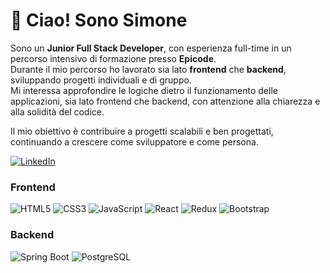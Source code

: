 # 👋 Ciao! Sono Simone

Sono un **Junior Full Stack Developer**, con esperienza full-time in un percorso intensivo di formazione presso **Epicode**.  
Durante il mio percorso ho lavorato sia lato **frontend** che **backend**, sviluppando progetti individuali e di gruppo.  
Mi interessa approfondire le logiche dietro il funzionamento delle applicazioni, sia lato frontend che backend, con attenzione alla chiarezza e alla solidità del codice.

Il mio obiettivo è contribuire a progetti scalabili e ben progettati, continuando a crescere come sviluppatore e come persona.

[![LinkedIn](https://img.shields.io/badge/-LinkedIn-0077B5?style=flat-square&logo=linkedin&logoColor=white)](https://www.linkedin.com/in/simone-digiorgio/)

### Frontend

![HTML5](https://img.shields.io/badge/-HTML5-E34F26?style=flat-square&logo=html5&logoColor=white)
![CSS3](https://img.shields.io/badge/-CSS3-1572B6?style=flat-square&logo=css3)
![JavaScript](https://img.shields.io/badge/-JavaScript-F7DF1E?style=flat-square&logo=javascript&logoColor=black)
![React](https://img.shields.io/badge/-React-61DAFB?style=flat-square&logo=react&logoColor=black)
![Redux](https://img.shields.io/badge/-Redux-764ABC?style=flat-square&logo=redux&logoColor=white)
![Bootstrap](https://img.shields.io/badge/-Bootstrap-7952B3?style=flat-square&logo=bootstrap&logoColor=white)

### Backend

![Spring Boot](https://img.shields.io/badge/-Spring%20Boot-6DB33F?style=flat-square&logo=springboot&logoColor=white)
![PostgreSQL](https://img.shields.io/badge/-PostgreSQL-4169E1?style=flat-square&logo=postgresql&logoColor=white)

###
